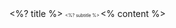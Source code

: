 <grid drag="100 20" drop="0 0">
<%? title %>  
</grid>
<grid drag="100 10" drop="0 10" style="font-size:0.5em">
<%? subtitle %>  
</grid> 
<% content %>